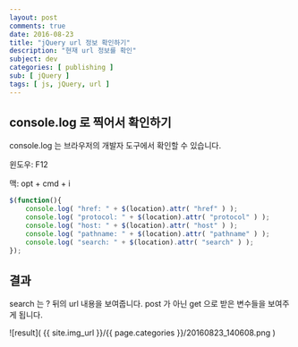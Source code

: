 ```yaml
---
layout: post
comments: true
date: 2016-08-23
title: "jQuery url 정보 확인하기"
description: "현재 url 정보를 확인"
subject: dev
categories: [ publishing ]
sub: [ jQuery ]
tags: [ js, jQuery, url ]
---
```


## console.log 로 찍어서 확인하기

console.log 는 브라우저의 개발자 도구에서 확인할 수 있습니다.

윈도우: F12

맥: opt + cmd + i

```javascript
$(function(){
    console.log( "href: " + $(location).attr( "href" ) );
    console.log( "protocol: " + $(location).attr( "protocol" ) );
    console.log( "host: " + $(location).attr( "host" ) );
    console.log( "pathname: " + $(location).attr( "pathname" ) );
    console.log( "search: " + $(location).attr( "search" ) );
});
```

## 결과

search 는 ? 뒤의 url 내용을 보여줍니다.
post 가 아닌 get 으로 받은 변수들을 보여주게 됩니다.

![result]( {{ site.img_url }}/{{ page.categories }}/20160823_140608.png )
